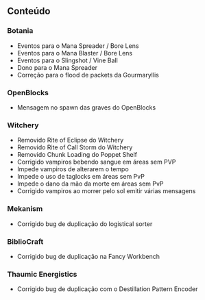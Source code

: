 ## Conteúdo ##
### Botania ###
* Eventos para o Mana Spreader / Bore Lens
* Eventos para o Mana Blaster / Bore Lens
* Eventos para o Slingshot / Vine Ball
* Dono para o Mana Spreader
* Correção para o flood de packets da Gourmaryllis
### OpenBlocks ###
* Mensagem no spawn das graves do OpenBlocks
### Witchery ###
* Removido Rite of Eclipse do Witchery
* Removido Rite of Call Storm do Witchery
* Removido Chunk Loading do Poppet Shelf
* Corrigido vampiros bebendo sangue em áreas sem PVP
* Impede vampiros de alterarem o tempo
* Impede o uso de taglocks em áreas sem PvP
* Impede o dano da mão da morte em áreas sem PvP
* Corrigido vampiros ao morrer pelo sol emitir várias mensagens
### Mekanism ###
* Corrigido bug de duplicação do logistical sorter
### BiblioCraft ###
* Corrigido bug de duplicação na Fancy Workbench
### Thaumic Energistics ###
* Corrigido bug de duplicação com o Destillation Pattern Encoder